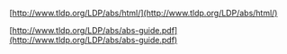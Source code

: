 [http://www.tldp.org/LDP/abs/html/](http://www.tldp.org/LDP/abs/html/)

[http://www.tldp.org/LDP/abs/abs-guide.pdf](http://www.tldp.org/LDP/abs/abs-guide.pdf)